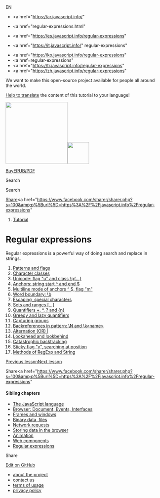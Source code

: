 EN

-   <a href="https://ar.javascript.info/"
-   <a href="regular-expressions.html"
-   <a href="https://es.javascript.info/regular-expressions"

-   <a href="https://it.javascript.info/"
    regular-expressions"

<!-- -->

-   <a href="https://ko.javascript.info/regular-expressions"
-   <a href=regular-expressions"
-   <a href="https://tr.javascript.info/regular-expressions"
-   <a href="https://zh.javascript.info/regular-expressions"

We want to make this open-source project available for people all around the world.

[Help to translate](translate.html) the content of this tutorial to your language!

<a href="index.html" class="sitetoolbar__link sitetoolbar__link_logo"><img src="img/sitetoolbar__logo_en.svg" class="sitetoolbar__logo sitetoolbar__logo_normal" width="200" /><img src="img/sitetoolbar__logo_small_en.svg" class="sitetoolbar__logo sitetoolbar__logo_small" width="70" /></a>

<a href="ebook.html" class="buy-book-button"><span class="buy-book-button__extra-text">Buy</span>EPUB/PDF</a>

Search

Search

<a href="tutorial/map.html" class="map">

<span class="share-icons__title">Share</span><a href="https://twitter.com/share?url=https%3A%2F%2Fjavascript.info%2Fregular-expressions" class="share share_tw"></a><a href="https://www.facebook.com/sharer/sharer.php?s=100&amp;p%5Burl%5D=https%3A%2F%2Fjavascript.info%2Fregular-expressions" </a>

1.  <a href="index.html" class="breadcrumbs__link"><span class="breadcrumbs__hidden-text">Tutorial</span></a>

# Regular expressions

Regular expressions is a powerful way of doing search and replace in strings.

1.  <a href="regexp-introduction.html" class="lessons-list__link">Patterns and flags</a>
2.  <a href="regexp-character-classes.html" class="lessons-list__link">Character classes</a>
3.  <a href="regexp-unicode.html" class="lessons-list__link">Unicode: flag "u" and class \p{...}</a>
4.  <a href="regexp-anchors.html" class="lessons-list__link">Anchors: string start ^ and end $</a>
5.  <a href="regexp-multiline-mode.html" class="lessons-list__link">Multiline mode of anchors ^ $, flag "m"</a>
6.  <a href="regexp-boundary.html" class="lessons-list__link">Word boundary: \b</a>
7.  <a href="regexp-escaping.html" class="lessons-list__link">Escaping, special characters</a>
8.  <a href="regexp-character-sets-and-ranges.html" class="lessons-list__link">Sets and ranges [...]</a>
9.  <a href="regexp-quantifiers.html" class="lessons-list__link">Quantifiers +, \*, ? and {n}</a>
10. <a href="regexp-greedy-and-lazy.html" class="lessons-list__link">Greedy and lazy quantifiers</a>
11. <a href="regexp-groups.html" class="lessons-list__link">Capturing groups</a>
12. <a href="regexp-backreferences.html" class="lessons-list__link">Backreferences in pattern: \N and \k&lt;name&gt;</a>
13. <a href="regexp-alternation.html" class="lessons-list__link">Alternation (OR) |</a>
14. <a href="regexp-lookahead-lookbehind.html" class="lessons-list__link">Lookahead and lookbehind</a>
15. <a href="regexp-catastrophic-backtracking.html" class="lessons-list__link">Catastrophic backtracking</a>
16. <a href="regexp-sticky.html" class="lessons-list__link">Sticky flag "y", searching at position</a>
17. <a href="regexp-methods.html" class="lessons-list__link">Methods of RegExp and String</a>

<a href="shadow-dom-events.html" class="page__nav page__nav_prev"><span class="page__nav-text"><span class="page__nav-text-shortcut"></span></span><span class="page__nav-text-alternate">Previous lesson</span></a><a href="regexp-introduction.html" class="page__nav page__nav_next"><span class="page__nav-text"><span class="page__nav-text-shortcut"></span></span><span class="page__nav-text-alternate">Next lesson</span></a>

<span class="share-icons__title">Share</span><a href="https://twitter.com/share?url=https%3A%2F%2Fjavascript.info%2Fregular-expressions" class="share share_tw"></a><a href="https://www.facebook.com/sharer/sharer.php?s=100&amp;p%5Burl%5D=https%3A%2F%2Fjavascript.info%2Fregular-expressions" </a>

<a href="tutorial/map.html" class="map">

<a href="tutorial/map.html" class="map"></a>

#### Sibling chapters

-   <a href="js.html" class="sidebar__link">The JavaScript language</a>
-   <a href="ui.html" class="sidebar__link">Browser: Document, Events, Interfaces</a>
-   <a href="frames-and-windows.html" class="sidebar__link">Frames and windows</a>
-   <a href="binary.html" class="sidebar__link">Binary data, files</a>
-   <a href="network.html" class="sidebar__link">Network requests</a>
-   <a href="data-storage.html" class="sidebar__link">Storing data in the browser</a>
-   <a href="animation.html" class="sidebar__link">Animation</a>
-   <a href="web-components.html" class="sidebar__link">Web components</a>
-   <a href="regular-expressions.html" class="sidebar__link">Regular expressions</a>

Share

<a href="https://twitter.com/share?url=https%3A%2F%2Fjavascript.info%2Fregular-expressions" class="share share_tw sidebar__share"></a><a href="https://www.facebook.com/sharer/sharer.php?s=100&amp;p%5Burl%5D=https%3A%2F%2Fjavascript.info%2Fregular-expressions" class="share share_fb sidebar__share"></a>

<a href="https://github.com/javascript-tutorial/en.javascript.info/blob/master/9-regular-expressions" class="sidebar__link">Edit on GitHub</a>

-   <a href="about.html" class="page-footer__link">about the project</a>
-   <a href="about.html#contact-us" class="page-footer__link">contact us</a>
-   <a href="terms.html" class="page-footer__link">terms of usage</a>
-   <a href="privacy.html" class="page-footer__link">privacy policy</a>
